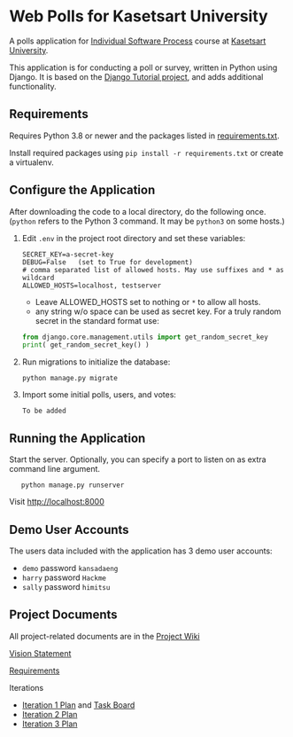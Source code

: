 # Web Polls for Kasetsart University

A polls application for [Individual Software Process](https://cpske.github.io/ISP) course at [Kasetsart University](https://ku.ac.th).

This application is for conducting a poll or survey, written in Python using Django. It is based on the [Django Tutorial project][django-tutorial], 
and adds additional functionality.

## Requirements

Requires Python 3.8 or newer and the packages listed in [requirements.txt](requirements.txt).

Install required packages using `pip install -r requirements.txt` or create a virtualenv.

## Configure the Application

After downloading the code to a local directory, do the following once. (`python` refers to the Python 3 command. It may be `python3` on some hosts.)

1. Edit `.env` in the project root directory and set these variables:
   ```
   SECRET_KEY=a-secret-key
   DEBUG=False   (set to True for development)
   # comma separated list of allowed hosts. May use suffixes and * as wildcard
   ALLOWED_HOSTS=localhost, testserver
   ```
   - Leave ALLOWED\_HOSTS set to nothing or `*` to allow all hosts.
   - any string w/o space can be used as secret key. For a truly random secret in the standard format use:   
   ```python
   from django.core.management.utils import get_random_secret_key
   print( get_random_secret_key() )
   ```

2. Run migrations to initialize the database:
   ```
   python manage.py migrate
   ```

3. Import some initial polls, users, and votes:
   ```
   To be added
   ```

## Running the Application

Start the server. Optionally, you can specify a port to listen on as extra command line argument.
```
   python manage.py runserver
```

Visit <a href="http://localhost:8000">http://localhost:8000</a>


## Demo User Accounts

The users data included with the application has 3 demo user accounts:

* `demo` password `kansadaeng`
* `harry` password `Hackme`
* `sally` password `himitsu`

## Project Documents

All project-related documents are in the [Project Wiki](../../wiki/Home)

[Vision Statement](../../wiki/Vision%20Statement)

[Requirements](../../wiki/Vision%20Statements)

Iterations

* [Iteration 1 Plan](../../wiki/Iteration%201%20Plan) and [Task Board](../../projects/1)
* [Iteration 2 Plan](../../wiki/Iteration%202%20Plan)
* [Iteration 3 Plan](../../wiki/Iteration%203%20Plan)


[django-tutorial]: https://docs.djangoproject.com/en/3.1/intro/tutorial01/

